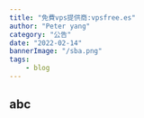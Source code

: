 ```yaml
---
title: "免費vps提供商:vpsfree.es"
author: "Peter yang"
category: "公告"
date: "2022-02-14"
bannerImage: "/sba.png"
tags:
    - blog
---
```

## abc
